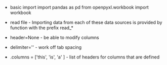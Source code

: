 - basic import 
import pandas as pd
from openpyxl.workbook import workbook

- read file -  Importing data from each of these data sources is provided by function with the prefix read_*

- header=None - be able to modify columns
- delimiter='\' - work off tab spacing
- .columns = ['this', 'is', 'a' ] - list of headers for columns that are defined


